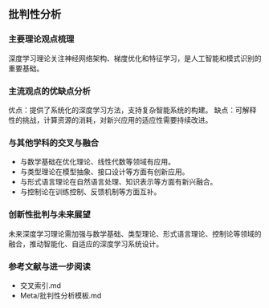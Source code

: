 ## 批判性分析

### 主要理论观点梳理

深度学习理论关注神经网络架构、梯度优化和特征学习，是人工智能和模式识别的重要基础。

### 主流观点的优缺点分析

优点：提供了系统化的深度学习方法，支持复杂智能系统的构建。
缺点：可解释性的挑战，计算资源的消耗，对新兴应用的适应性需要持续改进。

### 与其他学科的交叉与融合

- 与数学基础在优化理论、线性代数等领域有应用。
- 与类型理论在模型抽象、接口设计等方面有创新应用。
- 与形式语言理论在自然语言处理、知识表示等方面有新兴融合。
- 与控制论在训练控制、反馈机制等方面互补。

### 创新性批判与未来展望

未来深度学习理论需加强与数学基础、类型理论、形式语言理论、控制论等领域的融合，推动智能化、自适应的深度学习系统设计。

### 参考文献与进一步阅读

- 交叉索引.md
- Meta/批判性分析模板.md
